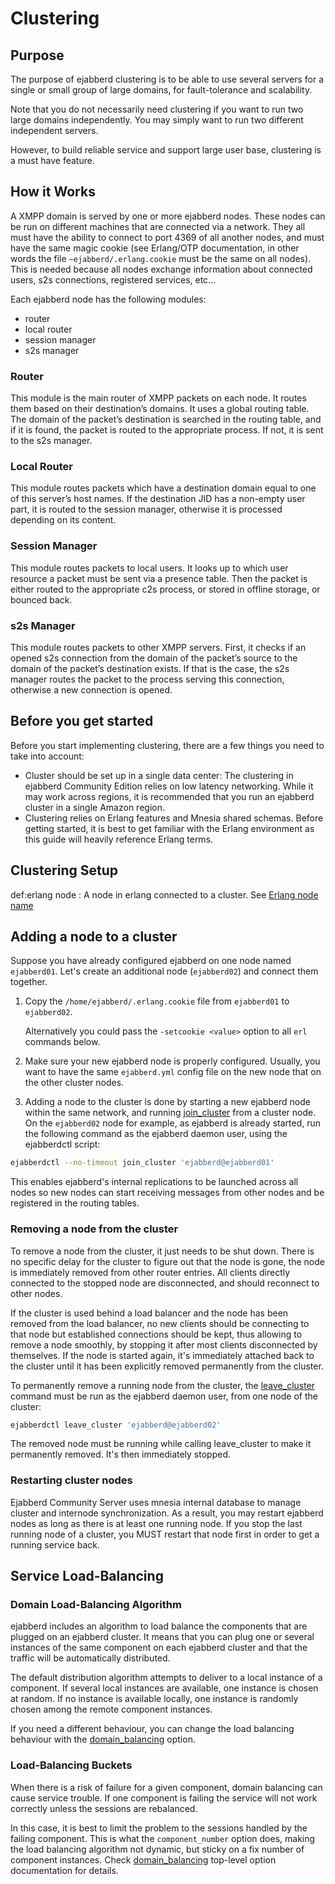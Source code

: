 # Clustering

## Purpose

The purpose of ejabberd clustering is to be able to use several
servers for a single or small group of large domains, for
fault-tolerance and scalability.

Note that you do not necessarily need clustering if you want to run
two large domains independently. You may simply want to run two
different independent servers.

However, to build reliable service and support large user base,
clustering is a must have feature.

## How it Works

A XMPP domain is served by one or more ejabberd nodes. These nodes can
be run on different machines that are connected via a network. They all
must have the ability to connect to port 4369 of all another nodes, and
must have the same magic cookie (see Erlang/OTP documentation, in other
words the file `~ejabberd/.erlang.cookie` must be the same on all
nodes). This is needed because all nodes exchange information about
connected users, s2s connections, registered services, etc…

Each ejabberd node has the following modules:

- router
- local router
- session manager
- s2s manager

### Router

This module is the main router of XMPP packets on each node. It routes
them based on their destination’s domains. It uses a global routing
table. The domain of the packet’s destination is searched in the routing
table, and if it is found, the packet is routed to the appropriate
process. If not, it is sent to the s2s manager.

### Local Router

This module routes packets which have a destination domain equal to one
of this server’s host names. If the destination JID has a non-empty user
part, it is routed to the session manager, otherwise it is processed
depending on its content.

### Session Manager

This module routes packets to local users. It looks up to which user
resource a packet must be sent via a presence table. Then the packet is
either routed to the appropriate c2s process, or stored in offline
storage, or bounced back.

### s2s Manager

This module routes packets to other XMPP servers. First, it checks if an
opened s2s connection from the domain of the packet’s source to the
domain of the packet’s destination exists. If that is the case, the s2s
manager routes the packet to the process serving this connection,
otherwise a new connection is opened.

## Before you get started

Before you start implementing clustering, there are a few things you
need to take into account:

- Cluster should be set up in a single data center: The clustering in
  ejabberd Community Edition relies on low latency networking. While it may
  work across regions, it is recommended that you run an ejabberd
  cluster in a single Amazon region.
- Clustering relies on Erlang features and Mnesia shared schemas. Before
  getting started, it is best to get familiar with the Erlang environment
  as this guide will heavily reference Erlang terms.

## Clustering Setup

def:erlang node
: A node in erlang connected to a cluster.
  See [Erlang node name](security.md#erlang-node-name)

## Adding a node to a cluster

Suppose you have already configured ejabberd on one node named
`ejabberd01`. Let's create an additional node (`ejabberd02`) and connect them
together.

1. Copy the `/home/ejabberd/.erlang.cookie` file from `ejabberd01` to
   `ejabberd02`.

   Alternatively you could pass the `-setcookie <value>`
   option to all `erl` commands below.

2. Make sure your new ejabberd node is properly configured. Usually,
   you want to have the same `ejabberd.yml` config file on the new node that on the
   other cluster nodes.

3. Adding a node to the cluster is done by starting a new ejabberd node within the same network, and running [join_cluster](../../developer/ejabberd-api/admin-api.md#join_cluster) from a cluster node. On the `ejabberd02` node for example, as ejabberd is already started, run the following command as the ejabberd daemon user, using the ejabberdctl script:

``` sh
ejabberdctl --no-timeout join_cluster 'ejabberd@ejabberd01'
```

This enables ejabberd's internal replications to be launched across all nodes so new nodes can start receiving messages from other nodes and be registered in the routing tables.

### Removing a node from the cluster

To remove a node from the cluster, it just needs to be shut down. There
is no specific delay for the cluster to figure out that the node is
gone, the node is immediately removed from other router entries. All
clients directly connected to the stopped node are disconnected, and
should reconnect to other nodes.

If the cluster is used behind a load balancer and the node has been
removed from the load balancer, no new clients should be connecting to
that node but established connections should be kept, thus allowing to
remove a node smoothly, by stopping it after most clients disconnected
by themselves. If the node is started again, it's immediately
attached back to the cluster until it has been explicitly removed
permanently from the cluster.

To permanently remove a running node from the cluster, the
[leave_cluster](../../developer/ejabberd-api/admin-api.md#leave_cluster)
command must be run as the ejabberd daemon user, from one node of the
cluster:

``` sh
ejabberdctl leave_cluster 'ejabberd@ejabberd02'
```

The removed node must be running while calling leave_cluster to make
it permanently removed. It's then immediately stopped.

### Restarting cluster nodes

Ejabberd Community Server uses mnesia internal database to manage cluster
and internode synchronization. As a result, you may restart ejabberd nodes
as long as there is at least one running node. If you stop the last running
node of a cluster, you MUST restart that node first in order to get a running
service back.

## Service Load-Balancing

### Domain Load-Balancing Algorithm

ejabberd includes an algorithm to load balance the components that are
plugged on an ejabberd cluster. It means that you can plug one or
several instances of the same component on each ejabberd cluster and
that the traffic will be automatically distributed.

The default distribution algorithm attempts to deliver to a local instance of
a component. If several local instances are available, one instance is
chosen at random. If no instance is available locally, one instance is
randomly chosen among the remote component instances.

If you need a different behaviour, you can change the load balancing
behaviour with the
[domain_balancing](../configuration/toplevel.md#domain_balancing)
option.

### Load-Balancing Buckets

When there is a risk of failure for a given component, domain balancing
can cause service trouble. If one component is failing the service will
not work correctly unless the sessions are rebalanced.

In this case, it is best to limit the problem to the sessions handled by
the failing component. This is what the
`component_number` option does, making the load
balancing algorithm not dynamic, but sticky on a fix number of component
instances.
Check [domain_balancing](../configuration/toplevel.md#domain_balancing)
top-level option documentation for details.
